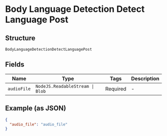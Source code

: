 
# Body Language Detection Detect Language Post

## Structure

`BodyLanguageDetectionDetectLanguagePost`

## Fields

| Name | Type | Tags | Description |
|  --- | --- | --- | --- |
| `audioFile` | `NodeJS.ReadableStream \| Blob` | Required | - |

## Example (as JSON)

```json
{
  "audio_file": "audio_file"
}
```

